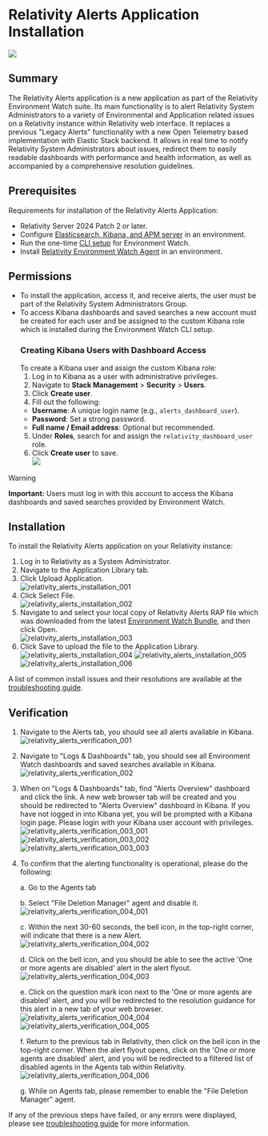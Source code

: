 # Relativity Alerts Application Installation

![](../resources/relativity_alerts_installation_step.png)

## Summary
The Relativity Alerts application is a new application as part of the Relativity Environment Watch suite. Its main functionality is to alert Relativity System Administrators to a variety of Environmental and Application related issues on a Relativity instance within Relativity web interface. It replaces a previous "Legacy Alerts" functionality with a new Open Telemetry based implementation with Elastic Stack backend. It allows in real time to notify Relativity System Administrators about issues, redirect them to easily readable dashboards with performance and health information, as well as accompanied by a comprehensive resolution guidelines.

## Prerequisites
Requirements for installation of the Relativity Alerts Application:  
- Relativity Server 2024 Patch 2 or later.  
- Configure [Elasticsearch, Kibana, and APM server](elasticsearch_setup.md) in an environment.  
- Run the one-time [CLI setup](relativity_server_cli_setup.md) for Environment Watch.  
- Install [Relativity Environment Watch Agent](environment_watch_installer.md) in an environment.

## Permissions
- To install the application, access it, and receive alerts, the user must be part of the Relativity System Administrators Group.
- To access Kibana dashboards and saved searches a new account must be created for each user and be assigned to the custom Kibana role which is installed during the Environment Watch CLI setup.
	### Creating Kibana Users with Dashboard Access
	To create a Kibana user and assign the custom Kibana role:
	1. Log in to Kibana as a user with administrative privileges.
	2. Navigate to **Stack Management** > **Security** > **Users**.
	3. Click **Create user**.
	4. Fill out the following:
	- **Username**: A unique login name (e.g., `alerts_dashboard_user`).
	- **Password**: Set a strong password.
	- **Full name / Email address**: Optional but recommended.
	5. Under **Roles**, search for and assign the `relativity_dashboard_user` role.
	6. Click **Create user** to save.  
	![](../resources/custom_kibana_role.png)
	
> [!WARNING] 
> **Important:** Users must log in with this account to access the Kibana dashboards and saved searches provided by Environment Watch.
	

## Installation
To install the Relativity Alerts application on your Relativity instance:
1. Log in to Relativity as a System Administrator.
2. Navigate to the Application Library tab.
3. Click Upload Application.<br/>
	![relativity_alerts_installation_001](../resources/relativity_alerts_installation_001.png)
4. Click Select File.<br/>
	![relativity_alerts_installation_002](../resources/relativity_alerts_installation_002.png)
5. Navigate to and select your local copy of Relativity Alerts RAP file which was downloaded from the latest [Environment Watch Bundle](https://github.com/relativitydev/server-bundle-release/releases), and then click Open.<br/>
	![relativity_alerts_installation_003](../resources/relativity_alerts_installation_003.png)
6. Click Save to upload the file to the Application Library.<br/>
	![relativity_alerts_installation_004](../resources/relativity_alerts_installation_004.png)
	![relativity_alerts_installation_005](../resources/relativity_alerts_installation_005.png)
	![relativity_alerts_installation_006](../resources/relativity_alerts_installation_006.png)

A list of common install issues and their resolutions are available at the [troubleshooting guide](relativity_alerts_troubleshooting.md).

## Verification
1. Navigate to the Alerts tab, you should see all alerts available in Kibana.<br/>
    ![relativity_alerts_verification_001](../resources/relativity_alerts_verification_001.png)
2. Navigate to "Logs & Dashboards" tab, you should see all Environment Watch dashboards and saved searches available in Kibana.<br/>
    ![relativity_alerts_verification_002](../resources/relativity_alerts_verification_002.png)
3. When on "Logs & Dashboards" tab, find "Alerts Overview" dashboard and click the link. A new web browser tab will be created and you should be redirected to "Alerts Overview" dashboard in Kibana. If you have not logged in into Kibana yet, you will be prompted with a Kibana login page. Please login with your Kibana user account with privileges.<br/>
    ![relativity_alerts_verification_003_001](../resources/relativity_alerts_verification_003_001.png)
    ![relativity_alerts_verification_003_002](../resources/relativity_alerts_verification_003_002.png)
    ![relativity_alerts_verification_003_003](../resources/relativity_alerts_verification_003_003.png)
4. To confirm that the alerting functionality is operational, please do the following:
   
	a. Go to the Agents tab<br/>

	b. Select "File Deletion Manager" agent and disable it.<br/>
	![relativity_alerts_verification_004_001](../resources/relativity_alerts_verification_004_001.png)

	c. Within the next 30-60 seconds, the bell icon, in the top-right corner, will indicate that there is a new Alert.<br/>
	![relativity_alerts_verification_004_002](../resources/relativity_alerts_verification_004_002.png)

    d. Click on the bell icon, and you should be able to see the active 'One or more agents are disabled' alert in the alert flyout.<br/>
	![relativity_alerts_verification_004_003](../resources/relativity_alerts_verification_004_003.png)

	e. Click on the question mark icon next to the 'One or more agents are disabled' alert, and you will be redirected to the resolution guidance for this alert in a new tab of your web browser.<br/>
    ![relativity_alerts_verification_004_004](../resources/relativity_alerts_verification_004_004.png)<br/>
    ![relativity_alerts_verification_004_005](../resources/relativity_alerts_verification_004_005.png)
	
	f. Return to the previous tab in Relativity, then click on the bell icon in the top-right corner. When the alert flyout opens, click on the 'One or more agents are disabled' alert, and you will be redirected to a filtered list of disabled agents in the Agents tab within Relativity.<br/>
	![relativity_alerts_verification_004_006](../resources/relativity_alerts_verification_004_006.png)
	
	g. While on Agents tab, please remember to enable the "File Deletion Manager" agent.


If any of the previous steps have failed, or any errors were displayed, please see [troubleshooting guide](relativity_alerts_troubleshooting.md) for more information.